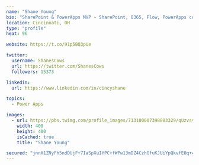 ```yaml
---
name: "Shane Young"
bio: "SharePoint & PowerApps MVP - SharePoint, O365, Flow, PowerApps consulting? @PowerApps911 | Pure Snark? You found it."
location: Cincinnati, OH
type: "profile"
heat: 96

website: https://t.co/91p5BQ3pUe

twitter:
  username: ShanesCows
  url: https://twitter.com/ShanesCows
  followers: 15373

linkedin:
  url: https://www.linkedin.com/in/cincyshane

topics:
  - Power Apps

images:
  - url: https://pbs.twimg.com/profile_images/713100007398883329/qUzvsvQ3_400x400.jpg
    width: 400
    height: 400
    isCached: true
    title: "Shane Young"

secured: "jnnX1ZNyFh5ndDUjF+7IaSpXuIYPC+fWPw13mDZ4CzhGfuKJUiYpQkvfE0q+4a2EoLP3UwULPAutWuONQEWcVG3gSEPlcRnCCRrcF/SJsadV1xuR8UKAe8kgtMJchVGyOAZP8DgfJvvL3QfgKceFllWSzOwSvLOH/Fv+k5sZwMSNa3rSDanIfXhnQ5Eundvkylv6ZroF8MFvpwUOyzA1SKs5YKW3ATXx0kxkQKQDXY7g8/OVaD+xmYrJJcDGpV+spywkLgcU7Iy070WURXMR0lLChfkhu6fyYAXU9VsfNTVA+fajNHT8iziv88adfrkIpSeiMqnIRy6xW4C+5PyfvocseKhGhfo1derixUGDsuIHq2ONlmu88f/5aF2Wd+vuN69rmZhbkHDiXQXF5vz4zQhgDVfpPdUbjwRn9MxRBB8=;dqZ/gAQ2LG126CO3g3W8iQ=="
---
```



